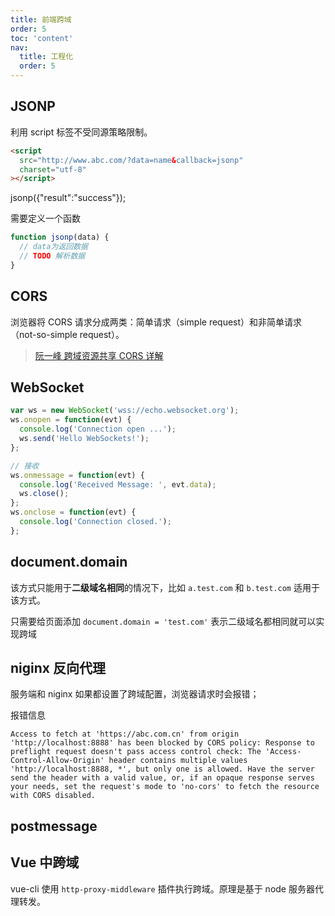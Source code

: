 ```yaml
---
title: 前端跨域
order: 5
toc: 'content'
nav:
  title: 工程化
  order: 5
---
```


## JSONP

利用 script 标签不受同源策略限制。

```html
<script
  src="http://www.abc.com/?data=name&callback=jsonp"
  charset="utf-8"
></script>
```

jsonp({"result":"success"});

需要定义一个函数

```js
function jsonp(data) {
  // data为返回数据
  // TODO 解析数据
}
```

## CORS

浏览器将 CORS 请求分成两类：简单请求（simple request）和非简单请求（not-so-simple request）。

> [阮一峰 跨域资源共享 CORS 详解](http://www.ruanyifeng.com/blog/2016/04/cors.html)

## WebSocket

```js
var ws = new WebSocket('wss://echo.websocket.org');
ws.onopen = function(evt) {
  console.log('Connection open ...');
  ws.send('Hello WebSockets!');
};

// 接收
ws.onmessage = function(evt) {
  console.log('Received Message: ', evt.data);
  ws.close();
};
ws.onclose = function(evt) {
  console.log('Connection closed.');
};
```

## document.domain

该方式只能用于**二级域名相同**的情况下，比如 `a.test.com` 和 `b.test.com` 适用于该方式。

只需要给页面添加 `document.domain = 'test.com'` 表示二级域名都相同就可以实现跨域

## niginx 反向代理

服务端和 niginx 如果都设置了跨域配置，浏览器请求时会报错；

报错信息

```
Access to fetch at 'https://abc.com.cn' from origin 'http://localhost:8888' has been blocked by CORS policy: Response to preflight request doesn't pass access control check: The 'Access-Control-Allow-Origin' header contains multiple values 'http://localhost:8888, *', but only one is allowed. Have the server send the header with a valid value, or, if an opaque response serves your needs, set the request's mode to 'no-cors' to fetch the resource with CORS disabled.
```

## postmessage

## Vue 中跨域

vue-cli 使用 `http-proxy-middleware` 插件执行跨域。原理是基于 node 服务器代理转发。
